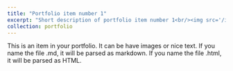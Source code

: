 ```yaml
---
title: "Portfolio item number 1"
excerpt: "Short description of portfolio item number 1<br/><img src='/images/Paddington_McMurdo.jpg'>"
collection: portfolio
---
```


This is an item in your portfolio. It can be have images or nice text. If you name the file .md, it will be parsed as markdown. If you name the file .html, it will be parsed as HTML. 
